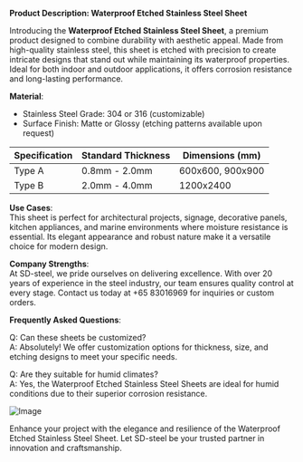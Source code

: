 **Product Description: Waterproof Etched Stainless Steel Sheet**

Introducing the **Waterproof Etched Stainless Steel Sheet**, a premium product designed to combine durability with aesthetic appeal. Made from high-quality stainless steel, this sheet is etched with precision to create intricate designs that stand out while maintaining its waterproof properties. Ideal for both indoor and outdoor applications, it offers corrosion resistance and long-lasting performance.

**Material**: 
- Stainless Steel Grade: 304 or 316 (customizable)
- Surface Finish: Matte or Glossy (etching patterns available upon request)

| Specification | Standard Thickness | Dimensions (mm) |
|---------------|--------------------|-----------------|
| Type A         | 0.8mm - 2.0mm      | 600x600, 900x900 |
| Type B         | 2.0mm - 4.0mm      | 1200x2400       |

**Use Cases**:  
This sheet is perfect for architectural projects, signage, decorative panels, kitchen appliances, and marine environments where moisture resistance is essential. Its elegant appearance and robust nature make it a versatile choice for modern design.

**Company Strengths**:  
At SD-steel, we pride ourselves on delivering excellence. With over 20 years of experience in the steel industry, our team ensures quality control at every stage. Contact us today at +65 83016969 for inquiries or custom orders.

**Frequently Asked Questions**:

Q: Can these sheets be customized?  
A: Absolutely! We offer customization options for thickness, size, and etching designs to meet your specific needs.

Q: Are they suitable for humid climates?  
A: Yes, the Waterproof Etched Stainless Steel Sheets are ideal for humid conditions due to their superior corrosion resistance.

![Image](https://github.com/user-attachments/assets/2567258e-e124-4816-932d-1809bd27ef0b)

Enhance your project with the elegance and resilience of the Waterproof Etched Stainless Steel Sheet. Let SD-steel be your trusted partner in innovation and craftsmanship.